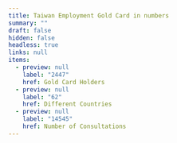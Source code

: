 ```yaml
---
title: Taiwan Employment Gold Card in numbers
summary: ""
draft: false
hidden: false
headless: true
links: null
items:
  - preview: null
    label: "2447"
    href: Gold Card Holders
  - preview: null
    label: "62"
    href: Different Countries
  - preview: null
    label: "14545"
    href: Number of Consultations
---
```


